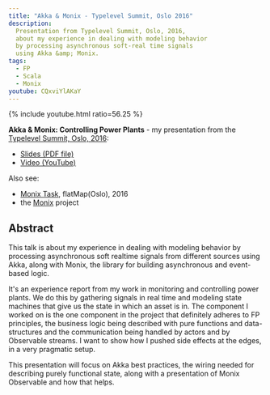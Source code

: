 ```yaml
---
title: "Akka & Monix - Typelevel Summit, Oslo 2016"
description:
  Presentation from Typelevel Summit, Oslo, 2016,
  about my experience in dealing with modeling behavior
  by processing asynchronous soft-real time signals
  using Akka &amp; Monix.
tags:
  - FP
  - Scala
  - Monix
youtube: CQxviYlAKaY
---
```


{% include youtube.html ratio=56.25 %}

**Akka & Monix: Controlling Power Plants** -
my presentation from the
[Typelevel Summit, Oslo, 2016](http://typelevel.org/event/2016-05-summit-oslo/):

- [Slides (PDF file)](/assets/pdfs/Akka-Monix.pdf)
- [Video (YouTube)](https://www.youtube.com/watch?v=CQxviYlAKaY)

Also see:

- [Monix Task](/blog/2016/05/10/monix-task.html), flatMap(Oslo), 2016
- the [Monix](https://github.com/monixio/monix) project

## Abstract

This talk is about my experience in dealing with modeling behavior
by processing asynchronous soft realtime signals from different
sources using Akka, along with Monix, the library for building
asynchronous and event-based logic.

It's an experience report from my work in monitoring and controlling
power plants. We do this by gathering signals in real time and
modeling state machines that give us the state in which an asset is in.
The component I worked on is the one component in the project that
definitely adheres to FP principles, the business logic being
described with pure functions and data-structures and the communication
being handled by actors and by Observable streams. I want to show
how I pushed side effects at the edges, in a very pragmatic setup.

This presentation will focus on Akka best practices, the wiring
needed for describing purely functional state, along with a
presentation of Monix Observable and how that helps.
